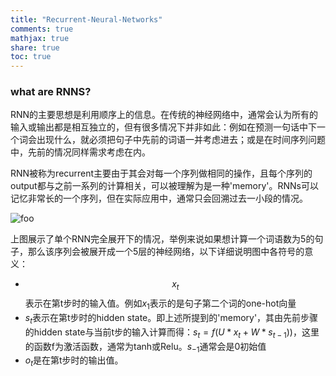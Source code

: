 ```yaml
---
title: "Recurrent-Neural-Networks"
comments: true
mathjax: true
share: true
toc: true
---
```


### what are RNNS?

RNN的主要思想是利用顺序上的信息。在传统的神经网络中，通常会认为所有的输入或输出都是相互独立的，但有很多情况下并非如此：例如在预测一句话中下一个词会出现什么，就必须把句子中先前的词语一并考虑进去；或是在时间序列问题中，先前的情况同样需求考虑在内。

RNN被称为recurrent主要由于其会对每一个序列做相同的操作，且每个序列的output都与之前一系列的计算相关，可以被理解为是一种'memory'。RNNs可以记忆非常长的一个序列，但在实际应用中，通常只会回溯过去一小段的情况。

![foo](http://d3kbpzbmcynnmx.cloudfront.net/wp-content/uploads/2015/09/rnn.jpg)

上图展示了单个RNN完全展开下的情况，举例来说如果想计算一个词语数为5的句子，那么该序列会被展开成一个5层的神经网络，以下详细说明图中各符号的意义：

*  $$x_t$$表示在第t步时的输入值。例如$x_1$表示的是句子第二个词的one-hot向量
*  $s_t​$表示在第t步时的hidden state。即上述所提到的'memory'，其由先前步骤的hidden state与当前t步的输入计算而得：$s_t = f(U*x_t+W*s_{t-1}))​$，这里的函数f为激活函数，通常为tanh或Relu。$s_{-1}​$通常会是0初始值
*  $o_t$是在第t步时的输出值。